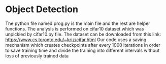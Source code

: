 # Object Detection
The python file named prog.py is the main file and the rest are helper functions.
The analysis is performed on cifar10 dataset which was unpickled by cifar10.py file.
The dataset can be downloaded from this link: https://www.cs.toronto.edu/~kriz/cifar.html
Our code uses a saving mechanism which creates checkpoints after every 1000 iterations in order to save training time and divide the training into different intervals without loss of previously trained data
